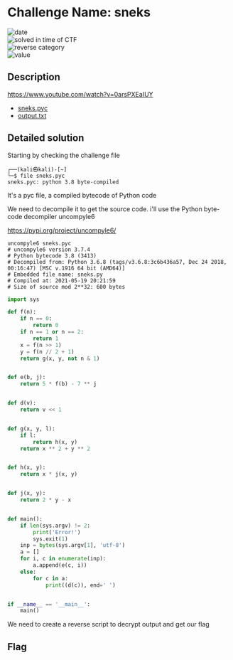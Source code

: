 # Challenge Name: sneks

![date](https://img.shields.io/badge/date-17.06.2021-brightgreen.svg)  
![solved in time of CTF](https://img.shields.io/badge/solved-in%20time%20of%20CTF-brightgreen.svg)   
![reverse category](https://img.shields.io/badge/category-Reverse-blueviolet.svg)   
![value](https://img.shields.io/badge/value-403-blue.svg)  


## Description

https://www.youtube.com/watch?v=0arsPXEaIUY

- [sneks.pyc](sneks.pyc)
- [output.txt](output.txt)  


## Detailed solution

Starting by checking the challenge file  
  
```
┌──(kali㉿kali)-[~]
└─$ file sneks.pyc
sneks.pyc: python 3.8 byte-compiled
``` 

It's a pyc file, a compiled bytecode of Python code

We need to decompile it to get the source code. i'll use the Python byte-code decompiler uncompyle6

https://pypi.org/project/uncompyle6/

``` 
uncompyle6 sneks.pyc
# uncompyle6 version 3.7.4
# Python bytecode 3.8 (3413)
# Decompiled from: Python 3.6.8 (tags/v3.6.8:3c6b436a57, Dec 24 2018, 00:16:47) [MSC v.1916 64 bit (AMD64)]
# Embedded file name: sneks.py
# Compiled at: 2021-05-19 20:21:59
# Size of source mod 2**32: 600 bytes
``` 
```python
import sys

def f(n):
    if n == 0:
        return 0
    if n == 1 or n == 2:
        return 1
    x = f(n >> 1)
    y = f(n // 2 + 1)
    return g(x, y, not n & 1)


def e(b, j):
    return 5 * f(b) - 7 ** j


def d(v):
    return v << 1


def g(x, y, l):
    if l:
        return h(x, y)
    return x ** 2 + y ** 2


def h(x, y):
    return x * j(x, y)


def j(x, y):
    return 2 * y - x


def main():
    if len(sys.argv) != 2:
        print('Error!')
        sys.exit(1)
    inp = bytes(sys.argv[1], 'utf-8')
    a = []
    for i, c in enumerate(inp):
        a.append(e(c, i))
    else:
        for c in a:
            print((d(c)), end=' ')


if __name__ == '__main__':
    main()
```  
We need to create a reverse script to decrypt output and get our flag 



## Flag

```

```
